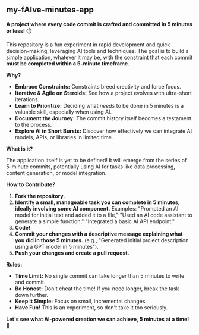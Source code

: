 ## my-fAIve-minutes-app

**A project where every code commit is crafted and committed in 5 minutes or less!** ⏱️

This repository is a fun experiment in rapid development and quick decision-making, leveraging AI tools and techniques. The goal is to build a simple application, whatever it may be, with the constraint that each commit **must be completed within a 5-minute timeframe**.

**Why?**

*   **Embrace Constraints:** Constraints breed creativity and force focus.
*   **Iterative & Agile on Steroids:** See how a project evolves with ultra-short iterations.
*   **Learn to Prioritize:** Deciding what *needs* to be done in 5 minutes is a valuable skill, especially when using AI.
*   **Document the Journey:** The commit history itself becomes a testament to the process.
*   **Explore AI in Short Bursts:** Discover how effectively we can integrate AI models, APIs, or libraries in limited time.

**What is it?**

The application itself is yet to be defined! It will emerge from the series of 5-minute commits, potentially using AI for tasks like data processing, content generation, or model integration.

**How to Contribute?**

1.  **Fork the repository.**
2.  **Identify a small, manageable task you can complete in 5 minutes, ideally involving some AI component.** Examples: "Prompted an AI model for initial text and added it to a file," "Used an AI code assistant to generate a simple function," "Integrated a basic AI API endpoint."
3.  **Code!**
4.  **Commit your changes with a descriptive message explaining what you did in those 5 minutes.** (e.g., "Generated initial project description using a GPT model in 5 minutes").
5.  **Push your changes and create a pull request.**

**Rules:**

*   **Time Limit:** No single commit can take longer than 5 minutes to write and commit.
*   **Be Honest:** Don't cheat the time! If you need longer, break the task down further.
*   **Keep it Simple:** Focus on small, incremental changes.
*   **Have Fun!** This is an experiment, so don't take it too seriously.

**Let's see what AI-powered creation we can achieve, 5 minutes at a time!** 🚀
